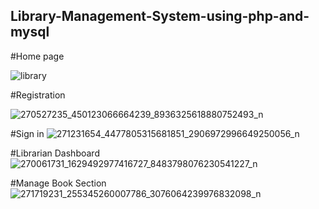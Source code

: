 ## Library-Management-System-using-php-and-mysql

#Home page

![library](https://user-images.githubusercontent.com/51285825/156215700-199052a3-4738-4401-a654-7c39b0139b19.PNG)

#Registration 

![270527235_450123066664239_8936325618880752493_n](https://user-images.githubusercontent.com/51285825/156215810-5e97525b-b648-4937-b570-d111ae18e0b9.png)

#Sign in
![271231654_4477805315681851_2906972996649250056_n](https://user-images.githubusercontent.com/51285825/156215994-c270afb4-05bc-4cab-8729-79a664628418.png)

#Librarian Dashboard
![270061731_1629492977416727_8483798076230541227_n](https://user-images.githubusercontent.com/51285825/156216153-3e8e5bc1-9f0a-4583-b3cc-6f0565f943d9.png)

#Manage Book Section
![271719231_255345260007786_3076064239976832098_n](https://user-images.githubusercontent.com/51285825/156216453-ed429932-548d-4a13-954e-545b657ab540.png)
